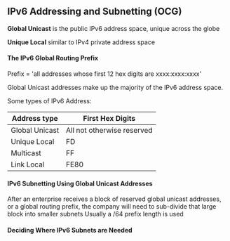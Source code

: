 ## IPv6 Addressing and Subnetting (OCG)

**Global Unicast** is the public IPv6 address space, unique across the globe

**Unique Local** similar to IPv4 private address space

#### The IPv6 Global Routing Prefix

Prefix = 'all addresses whose first 12 hex digits are xxxx:xxxx:xxxx'

Global Unicast addresses make up the majority of the IPv6 address space. 

Some types of IPv6 Address:

|Address type     |    First Hex Digits       |
|-----------------|---------------------------|
|Global Unicast   | All not otherwise reserved|
|Unique Local     | FD                        |
|Multicast        | FF                        |
|Link Local       | FE80                      |


#### IPv6 Subnetting Using Global Unicast Addresses

After an enterprise receives a block of reserved global unicast addresses, or a global routing prefix, the company will need to sub-divide that large block into smaller subnets
Usually a /64 prefix length is used

#### Deciding Where IPv6 Subnets are Needed



